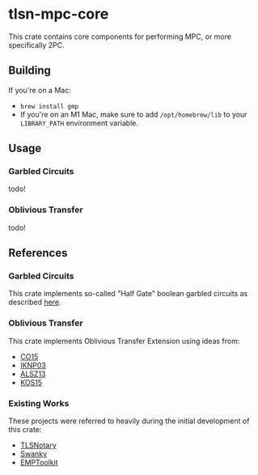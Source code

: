 # tlsn-mpc-core

This crate contains core components for performing MPC, or more specifically 2PC.

## Building

If you're on a Mac:

* `brew install gmp`
* If you're on an M1 Mac, make sure to add `/opt/homebrew/lib` to your `LIBRARY_PATH` environment variable.

## Usage

### Garbled Circuits

todo!

### Oblivious Transfer

todo!

## References

### Garbled Circuits

This crate implements so-called "Half Gate" boolean garbled circuits as described [here](https://eprint.iacr.org/2014/756.pdf).

### Oblivious Transfer

This crate implements Oblivious Transfer Extension using ideas from:
 - [CO15](https://eprint.iacr.org/2015/267.pdf)
 - [IKNP03](https://www.iacr.org/archive/crypto2003/27290145/27290145.pdf)
 - [ALSZ13](https://eprint.iacr.org/2013/552.pdf)
 - [KOS15](https://eprint.iacr.org/2015/546.pdf)

### Existing Works

These projects were referred to heavily during the initial development of this crate:
 - [TLSNotary](https://github.com/tlsnotary/)
 - [Swanky](https://github.com/GaloisInc/swanky)
 - [EMPToolkit](https://github.com/emp-toolkit)
